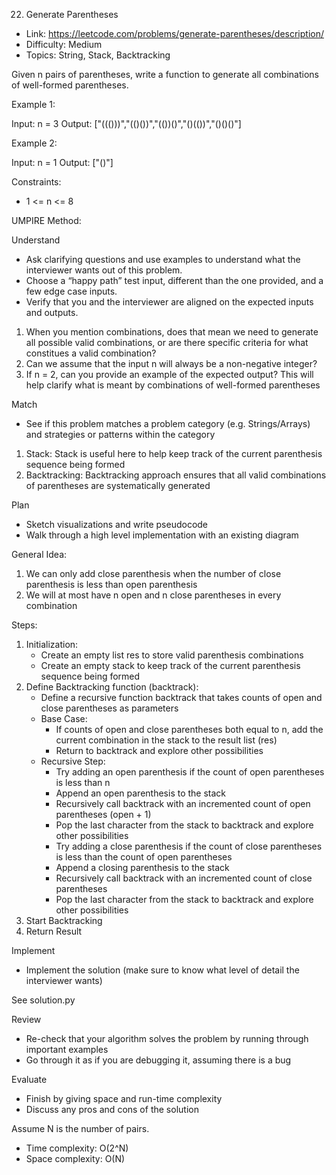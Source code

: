 22. Generate Parentheses

- Link: https://leetcode.com/problems/generate-parentheses/description/
- Difficulty: Medium
- Topics: String, Stack, Backtracking

Given n pairs of parentheses, write a function to generate all combinations of well-formed parentheses.

Example 1:

Input: n = 3
Output: ["((()))","(()())","(())()","()(())","()()()"]

Example 2:

Input: n = 1
Output: ["()"]


Constraints:

- 1 <= n <= 8

UMPIRE Method:

Understand

- Ask clarifying questions and use examples to understand what the interviewer wants out of this problem.
- Choose a “happy path” test input, different than the one provided, and a few edge case inputs.
- Verify that you and the interviewer are aligned on the expected inputs and outputs.

1. When you mention combinations, does that mean we need to generate all possible valid combinations, or are there specific criteria for what constitues a valid combination?
2. Can we assume that the input n will always be a non-negative integer?
3. If n = 2, can you provide an example of the expected output? This will help clarify what is meant by combinations of well-formed parentheses

Match

- See if this problem matches a problem category (e.g. Strings/Arrays) and strategies or patterns within the category

1. Stack: Stack is useful here to help keep track of the current parenthesis sequence being formed
2. Backtracking: Backtracking approach ensures that all valid combinations of parentheses are systematically generated
 
Plan

- Sketch visualizations and write pseudocode
- Walk through a high level implementation with an existing diagram

General Idea: 
1. We can only add close parenthesis when the number of close parenthesis is less than open parenthesis
2. We will at most have n open and n close parentheses in every combination

Steps:
1. Initialization: 
    - Create an empty list res to store valid parenthesis combinations
    - Create an empty stack to keep track of the current parenthesis sequence being formed
2. Define Backtracking function (backtrack):
    - Define a recursive function backtrack that takes counts of open and close parentheses as parameters 
    - Base Case:
        - If counts of open and close parentheses both equal to n, add the current combination in the stack to the result list (res)
        - Return to backtrack and explore other possibilities
    - Recursive Step:
        - Try adding an open parenthesis if the count of open parentheses is less than n
        - Append an open parenthesis to the stack
        - Recursively call backtrack with an incremented count of open parentheses (open + 1)
        - Pop the last character from the stack to backtrack and explore other possibilities
        - Try adding a close parenthesis if the count of close parentheses is less than the count of open parentheses
        - Append a closing parenthesis to the stack
        - Recursively call backtrack with an incremented count of close parentheses 
        - Pop the last character from the stack to backtrack and explore other possibilities
3. Start Backtracking
4. Return Result

Implement

- Implement the solution (make sure to know what level of detail the interviewer wants)

See solution.py

Review

- Re-check that your algorithm solves the problem by running through important examples
- Go through it as if you are debugging it, assuming there is a bug

Evaluate

- Finish by giving space and run-time complexity
- Discuss any pros and cons of the solution

Assume N is the number of pairs.

- Time complexity: O(2^N)
- Space complexity: O(N)
